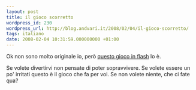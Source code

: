 ```yaml
---
layout: post
title: il gioco scorretto
wordpress_id: 230
wordpress_url: http://blog.andvari.it/2008/02/04/il-gioco-scorretto/
tags: italiano
date: 2008-02-04 10:31:59.000000000 +01:00
---
```

Ok non sono molto originale io, però <a href="http://www.kongregate.com/games/Eggy/the-unfair-platformer">questo gioco in flash</a> lo è.

Se volete divertirvi non pensate di poter sopravvivere. Se volete essere un po' irritati questo è il gioco che fa per voi. Se non volete niente, che ci fate qua?
